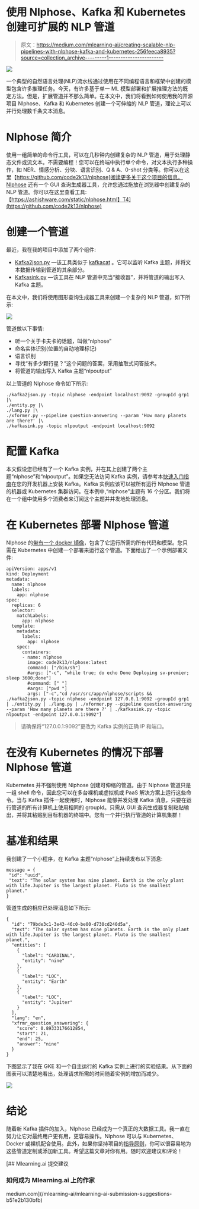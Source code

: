 # 使用 Nlphose、Kafka 和 Kubernetes 创建可扩展的 NLP 管道

> 原文：<https://medium.com/mlearning-ai/creating-scalable-nlp-pipelines-with-nlphose-kafka-and-kubernetes-256feeca8935?source=collection_archive---------1----------------------->

![](img/ab8ca86a692ef30c8f1de1943626ef72.png)

一个典型的自然语言处理(NLP)流水线通过使用在不同编程语言和框架中创建的模型包含许多推理任务。今天，有许多基于单一 ML 模型部署和扩展推理方法的既定方法。但是，扩展管道并不那么简单。在本文中，我们将看到如何使用我的开源项目 Nlphose、Kafka 和 Kubernetes 创建一个可伸缩的 NLP 管道，理论上可以并行处理数千条文本消息。

# Nlphose 简介

使用一组简单的命令行工具，可以在几秒钟内创建复杂的 NLP 管道，用于处理静态文件或流文本。不需要编程！您可以在终端中执行单个命令，对文本执行多种操作，如 NER、情感分析、分块、语言识别、Q & A、0-shot 分类等。你可以在这里【https://github.com/code2k13/nlphose[阅读更多关于这个项目的信息。Nlphose 还有一个 GUI 查询生成器工具，允许您通过拖放在浏览器中创建复杂的 NLP 管道。你可以在这里查看工具:【https://ashishware.com/static/nlphose.html】T4](https://github.com/code2k13/nlphose)

# 创建一个管道

最近，我在我的项目中添加了两个组件:

*   [Kafka2json.py](https://github.com/code2k13/nlphose/wiki/Kafka-Source) —该工具类似于 [kafkacat](https://docs.confluent.io/platform/current/app-development/kafkacat-usage.html) 。它可以监听 Kafka 主题，并将文本数据传输到管道的其余部分。
*   [Kafkasink.py](https://github.com/code2k13/nlphose/wiki/Kafka-Sink) —该工具在 NLP 管道中充当“接收器”，并将管道的输出写入 Kafka 主题。

在本文中，我们将使用图形查询生成器工具来创建一个复杂的 NLP 管道，如下所示:

![](img/83da26c4ce00750b859b60ee3d0d0c29.png)

管道做以下事情:

*   听一个关于卡夫卡的话题，叫做“nlphose”
*   命名实体识别(位置的自动地理标记)
*   语言识别
*   寻找“有多少颗行星？”这个问题的答案，采用抽取式问答技术。
*   将管道的输出写入 Kafka 主题“nlpoutput”

以上管道的 Nlphose 命令如下所示:

```
./kafka2json.py -topic nlphose -endpoint localhost:9092 -groupId grp1 |\
./entity.py |\
./lang.py |\
./xformer.py --pipeline question-answering --param 'How many planets are there?' |\
./kafkasink.py -topic nlpoutput -endpoint localhost:9092
```

# 配置 Kafka

本文假设您已经有了一个 Kafka 实例，并在其上创建了两个主题“nlphose”和“nlpoutput”。如果您无法访问 Kafka 实例，请参考本[快速入门指南](https://kafka.apache.org/quickstart)在您的开发机器上安装 Kafka。Kafka 实例应该可以被所有运行 Nlphose 管道的机器或 Kubernetes 集群访问。在本例中,“nlphose”主题有 16 个分区。我们将在一个组中使用多个消费者来订阅这个主题并并发地处理消息。

# 在 Kubernetes 部署 Nlphose 管道

Nlphose 的[带有一个 docker 镜像](https://hub.docker.com/r/code2k13/nlphose)，包含了它运行所需的所有代码和模型。您只需在 Kubernetes 中创建一个部署来运行这个管道。下面给出了一个示例部署文件:

```
apiVersion: apps/v1
kind: Deployment
metadata:
  name: nlphose
  labels:
    app: nlphose
spec:
  replicas: 6
  selector:
    matchLabels:
      app: nlphose
  template:
    metadata:
      labels:
        app: nlphose
    spec:
      containers:
      - name: nlphose
        image: code2k13/nlphose:latest
        command: ["/bin/sh"]
        #args: ["-c", "while true; do echo Done Deploying sv-premier; sleep 3600;done"]
        #command: [" "]
        #args: ["pwd "]
        args: ["-c","cd /usr/src/app/nlphose/scripts && ./kafka2json.py -topic nlphose -endpoint 127.0.0.1:9092 -groupId grp1 | ./entity.py | ./lang.py | ./xformer.py --pipeline question-answering --param 'How many planets are there ?' | ./kafkasink.py -topic nlpoutput -endpoint 127.0.0.1:9092"]
```

> 请确保将“127.0.0.1:9092”更改为 Kafka 实例的正确 IP 和端口。

# 在没有 Kubernetes 的情况下部署 Nlphose 管道

Kubernetes 并不强制使用 Nlphose 创建可伸缩的管道。由于 Nlphose 管道只是一组 shell 命令，因此您可以在多台裸机或虚拟机或 PaaS 解决方案上运行这些命令。当与 Kafka 插件一起使用时，Nlphose 能够并发处理 Kafka 消息，只要在运行管道的所有计算机上使用相同的 groupId。只需从 GUI 查询生成器复制粘贴输出，并将其粘贴到目标机器的终端中。您有一个并行执行管道的计算机集群！

# 基准和结果

我创建了一个小程序，在 Kafka 主题“nlphose”上持续发布以下消息:

```
message = {
 "id": "uuid",
 "text": "The solar system has nine planet. Earth is the only plant with life.Jupiter is the largest planet. Pluto is the smallest planet."
}
```

管道生成的相应已处理消息如下所示:

```
{
  "id": "79bde3c1-3e43-46c0-be00-d730cd240d5a",
  "text": "The solar system has nine planets. Earth is the only plant with life.Jupiter is the largest planet. Pluto is the smallest planet.",
  "entities": [
    {
      "label": "CARDINAL",
      "entity": "nine"
    },
    {
      "label": "LOC",
      "entity": "Earth"
    },
    {
      "label": "LOC",
      "entity": "Jupiter"
    }
  ],
  "lang": "en",
  "xfrmr_question_answering": {
    "score": 0.89333176612854,
    "start": 21,
    "end": 25,
    "answer": "nine"
  }
}
```

下图显示了我在 GKE 和一个自主运行的 Kafka 实例上进行的实验结果。从下面的图表可以清楚地看出，处理请求所需的时间随着实例的增加而减少。

![](img/8e9f9ad4868599a95674073b2af54338.png)

# 结论

随着新 Kafka 插件的加入，Nlphose 已经成为一个真正的大数据工具。我一直在努力让它对最终用户更有用，更容易操作。Nlphose 可以与 Kubernetes、Docker 或裸机配合使用。此外，如果你坚持项目的[指导原则](https://github.com/code2k13/nlphose/wiki/Architecture-of-nlphose)，你可以很容易地为这些管道定制或添加新工具。希望这篇文章对你有用。随时欢迎建议和评论！

[](/mlearning-ai/mlearning-ai-submission-suggestions-b51e2b130bfb) [## Mlearning.ai 提交建议

### 如何成为 Mlearning.ai 上的作家

medium.com](/mlearning-ai/mlearning-ai-submission-suggestions-b51e2b130bfb)